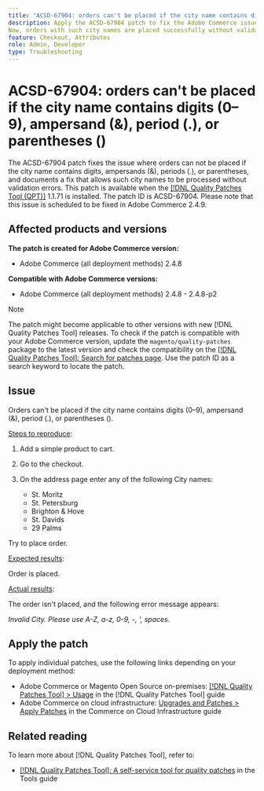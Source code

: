 ```yaml
---
title: "ACSD-67904: orders can't be placed if the city name contains digits (0–9), ampersand (&), period (.), or parentheses ()"
description: Apply the ACSD-67904 patch to fix the Adobe Commerce issue where checkout failed for city names containing special characters like . , &, or parentheses.
Now, orders with such city names are placed successfully without validation errors.
feature: Checkout, Attributes
role: Admin, Developer
type: Troubleshooting
---
```


# ACSD-67904: orders can't be placed if the city name contains digits (0–9), ampersand (&), period (.), or parentheses ()

The ACSD-67904 patch fixes the issue where orders can not be placed if the city name contains digits, ampersands (&), periods (.), or parentheses, and documents a fix that allows such city names to be processed without validation errors. This patch is available when the [[!DNL Quality Patches Tool (QPT)]](/help/tools/quality-patches-tool/quality-patches-tool-to-self-serve-quality-patches.md) 1.1.71 is installed. The patch ID is ACSD-67904. Please note that this issue is scheduled to be fixed in Adobe Commerce 2.4.9.

## Affected products and versions

**The patch is created for Adobe Commerce version:**

* Adobe Commerce (all deployment methods) 2.4.8

**Compatible with Adobe Commerce versions:**

* Adobe Commerce (all deployment methods) 2.4.8 - 2.4.8-p2

>[!NOTE]
>
>The patch might become applicable to other versions with new [!DNL Quality Patches Tool] releases. To check if the patch is compatible with your Adobe Commerce version, update the `magento/quality-patches` package to the latest version and check the compatibility on the [[!DNL Quality Patches Tool]: Search for patches page](https://experienceleague.adobe.com/tools/commerce-quality-patches/index.html). Use the patch ID as a search keyword to locate the patch.

## Issue

Orders can't be placed if the city name contains digits (0–9), ampersand (&), period (.), or parentheses ().

<u>Steps to reproduce</u>:

1. Add a simple product to cart.
1. Go to the checkout. 
1. On the address page enter any of the following City names:

    * St. Moritz
    * St. Petersburg
    * Brighton & Hove
    * St. Davids
    * 29 Palms

Try to place order. 


<u>Expected results</u>:

Order is placed.

<u>Actual results</u>:

The order isn't placed, and the following error message appears:

*Invalid City. Please use A-Z, a-z, 0-9, -, ', spaces*.


## Apply the patch

To apply individual patches, use the following links depending on your deployment method:

* Adobe Commerce or Magento Open Source on-premises: [[!DNL Quality Patches Tool] > Usage](/help/tools/quality-patches-tool/usage.md) in the [!DNL Quality Patches Tool] guide
* Adobe Commerce on cloud infrastructure: [Upgrades and Patches > Apply Patches](https://experienceleague.adobe.com/docs/commerce-cloud-service/user-guide/develop/upgrade/apply-patches.html) in the Commerce on Cloud Infrastructure guide

## Related reading

To learn more about [!DNL Quality Patches Tool], refer to:

* [[!DNL Quality Patches Tool]: A self-service tool for quality patches](/help/tools/quality-patches-tool/quality-patches-tool-to-self-serve-quality-patches.md) in the Tools guide